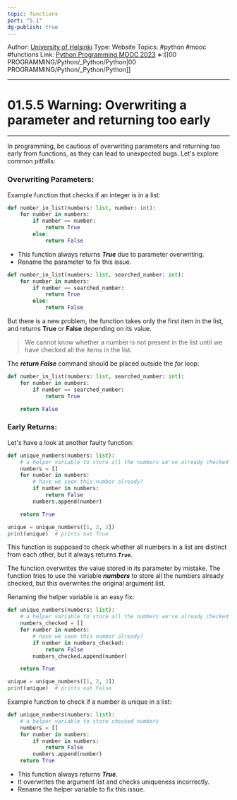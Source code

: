 ```yaml
---
topic: functions
part: "5.1"
dg-publish: true
---
```

Author: [University of Helsinki](https://programming-23.mooc.fi/)
Type: Website
Topics: #python #mooc #functions 
Link: [Python Programming MOOC 2023](https://programming-23.mooc.fi/)
∗:[[00 PROGRAMMING/Python/_Python/Python\|00 PROGRAMMING/Python/_Python/Python]] 

---
# 01.5.5  Warning: Overwriting a parameter and returning too early

--- 
In programming, be cautious of overwriting parameters and returning too early from functions, as they can lead to unexpected bugs. Let's explore common pitfalls:

### Overwriting Parameters:

Example function that checks if an integer is in a list:

```python
def number_in_list(numbers: list, number: int):
    for number in numbers:
        if number == number:
            return True
        else:
            return False

```

- This function always returns ___True___ due to parameter overwriting.
- Rename the parameter to fix this issue.
```python
def number_in_list(numbers: list, searched_number: int):
    for number in numbers:
        if number == searched_number:
            return True
        else:
            return False
```
But there is a new problem, the function takes only the first item in the list,
and returns __True__ or __False__ depending on its value.
> We cannot know whether a number is not present in the list until we have checked all the items in the list.

The ___return False___ command should be placed outside the _for_ loop:
```python
def number_in_list(numbers: list, searched_number: int):
    for number in numbers:
        if number == searched_number:
            return True

    return False
```
### Early Returns:

Let's have a look at another faulty function:

```python
def unique_numbers(numbers: list):
    # a helper variable to store all the numbers we've already checked
    numbers = []
    for number in numbers:
        # have we seen this number already?
        if number in numbers:
            return False
        numbers.append(number)

    return True

unique = unique_numbers([1, 2, 2])
print(unique)  # prints out True
```
This function is supposed to check whether all numbers in a list are distinct from each other, but it always returns ___`True`___.

The function overwrites the value stored in its parameter by mistake.
The function tries to use the variable ___numbers___ to store all the numbers already checked, but this overwrites the original argument list.

Renaming the helper variable is an easy fix:
```python
def unique_numbers(numbers: list):
    # a helper variable to store all the numbers we've already checked
    numbers_checked = []
    for number in numbers:
        # have we seen this number already?
        if number in numbers_checked:
            return False
        numbers_checked.append(number)

    return True

unique = unique_numbers([1, 2, 2])
print(unique)  # prints out False
```


Example function to check if a number is unique in a list:

```python
def unique_numbers(numbers: list):
    # a helper variable to store checked numbers
    numbers = []
    for number in numbers:
        if number in numbers:
            return False
        numbers.append(number)
    return True

```

- This function always returns ___True___.
- It overwrites the argument list and checks uniqueness incorrectly.
- Rename the helper variable to fix this issue.